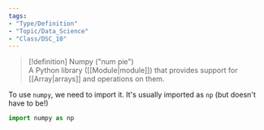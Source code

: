 ```yaml
---
tags:  
- "Type/Definition"  
- "Topic/Data_Science"  
- "Class/DSC_10"  
---
```

  
> [!definition] Numpy ("num pie")  
> A Python library ([[Module|module]]) that provides support for [[Array|arrays]] and operations on them.  
  
To use `numpy`, we need to import it. It's usually imported as `np` (but doesn't have to be!)  
  
```python  
import numpy as np  
```  
